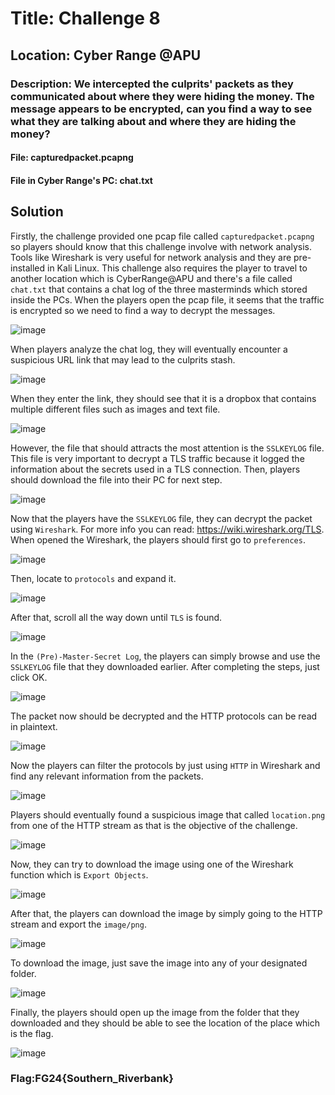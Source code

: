 # Title: Challenge 8

## Location: Cyber Range @APU

### Description: We intercepted the culprits' packets as they communicated about where they were hiding the money. The message appears to be encrypted, can you find a way to see what they are talking about and where they are hiding the money?

#### File: capturedpacket.pcapng

#### File in Cyber Range's PC: chat.txt


## Solution

Firstly, the challenge provided one pcap file called `capturedpacket.pcapng` so players should know that this challenge involve with network analysis. Tools like Wireshark is very useful for network analysis and they are pre-installed in Kali Linux. This challenge also requires the player to travel to another location which is CyberRange@APU and there's a file called `chat.txt` that contains a chat log of the three masterminds which stored inside the PCs. When the players open the pcap file, it seems that the traffic is encrypted so we need to find a way to decrypt the messages.

![image](https://github.com/user-attachments/assets/c6c23616-ba16-46b3-88b9-608fa8efed28)

When players analyze the chat log, they will eventually encounter a suspicious URL link that may lead to the culprits stash.

![image](https://github.com/user-attachments/assets/110cf199-eb67-498c-9014-9598ee690b94)

When they enter the link, they should see that it is a dropbox that contains multiple different files such as images and text file.

![image](https://github.com/user-attachments/assets/e2f4d40c-4993-464a-b437-a961e9209ef8)

However, the file that should attracts the most attention is the `SSLKEYLOG` file. This file is very important to decrypt a TLS traffic because it logged the information about the secrets used in a TLS connection. Then, players should download the file into their PC for next step.

![image](https://github.com/user-attachments/assets/e71bcc0a-6af1-4ac4-b4b0-65a53edd2482)

Now that the players have the `SSLKEYLOG` file, they can decrypt the packet using `Wireshark`. For more info you can read: https://wiki.wireshark.org/TLS. When opened the Wireshark, the players should first go to `preferences`.

![image](https://github.com/user-attachments/assets/a5b04716-35c7-4531-839a-f36ccd588c08)

Then, locate to `protocols` and expand it.

![image](https://github.com/user-attachments/assets/10eeff51-45fa-4382-82de-b4b2296397a9)

After that, scroll all the way down until `TLS` is found.

![image](https://github.com/user-attachments/assets/d285144c-0cfc-4077-a297-9d1ae2deabd8)

In the `(Pre)-Master-Secret Log`, the players can simply browse and use the `SSLKEYLOG` file that they downloaded earlier. After completing the steps, just click OK.

![image](https://github.com/user-attachments/assets/5d16424e-34ad-4397-96c3-f00d33b8e7d3)

The packet now should be decrypted and the HTTP protocols can be read in plaintext.

![image](https://github.com/user-attachments/assets/10bfb963-44de-4685-b444-1c29fa4c6815)

Now the players can filter the protocols by just using `HTTP` in Wireshark and find any relevant information from the packets.

![image](https://github.com/user-attachments/assets/e83adcfe-0783-44b7-8d96-89481550c831)

Players should eventually found a suspicious image that called `location.png` from one of the HTTP stream as that is the objective of the challenge.

![image](https://github.com/user-attachments/assets/3573dca5-eb90-410f-94e2-e2bf31c59dbb)

Now, they can try to download the image using one of the Wireshark function which is `Export Objects`.

![image](https://github.com/user-attachments/assets/747aa991-5467-4427-b625-c2c128acb628)

After that, the players can download the image by simply going to the HTTP stream and export the `image/png`. 

![image](https://github.com/user-attachments/assets/a39cdbef-d460-409a-9d5f-912d083a6934)

To download the image, just save the image into any of your designated folder.

![image](https://github.com/user-attachments/assets/f82a9efd-d264-43ab-ac3c-04a528586525)

Finally, the players should open up the image from the folder that they downloaded and they should be able to see the location of the place which is the flag.

![image](https://github.com/user-attachments/assets/182cb031-df9c-47c3-94e4-9f448cc8cb11)

### Flag:FG24{Southern_Riverbank}
